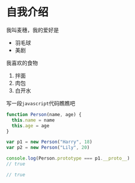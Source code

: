 # 自我介绍
我叫麦穗，我的爱好是
- 羽毛球
- 美剧

我喜欢的食物
1. 拌面
2. 肉包
3. 白开水

写一段`javascript`代码瞧瞧吧
```javascript
function Person(name, age) {
  this.name = name
  this.age = age
}

var p1 = new Person("Harry", 18)
var p2 = new Person("Lily", 20)

console.log(Person.prototype === p1.__proto__)
// true

// true
```

